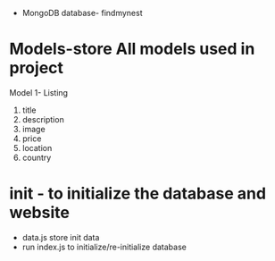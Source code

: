 * MongoDB database- findmynest

# Models-store All models used in project
Model 1- Listing
1. title
2. description
3. image
4. price
5. location
6. country

# init - to initialize the database and website
* data.js store init data
* run index.js to initialize/re-initialize database